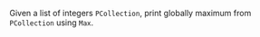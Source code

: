 Given a list of integers ```PCollection```, print globally maximum from ```PCollection``` using ```Max```.